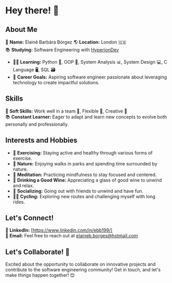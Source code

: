 # Hey there! 👋

## About Me

🌟 **Name:** Elainê Barbára Bórgez
🌎 **Location:** London 🇬🇧  
📚 **Studying:** Software Engineering with [HyperionDev](https://www.hyperiondev.com/)  
- 👩‍💻 **Learning:** Python 🐍, OOP 🧠, System Analysis 📊, System Design 💻, C Language 🖥️, SQL 🗃️
- 🚀 **Career Goals:** Aspiring software engineer passionate about leveraging technology to create impactful solutions.

## Skills

💼 **Soft Skills:** Work well in a team 👯, Flexible 🤸, Creative 🎨  
📚 **Constant Learner:** Eager to adapt and learn new concepts to evolve both personally and professionally.

## Interests and Hobbies

- 💪 **Exercising:** Staying active and healthy through various forms of exercise.
- 🌳 **Nature:** Enjoying walks in parks and spending time surrounded by nature.
- 🧘 **Meditation:** Practicing mindfulness to stay focused and centered.
- 🍷 **Drinking a Good Wine:** Appreciating a glass of good wine to unwind and relax.
- 👫 **Socializing:** Going out with friends to unwind and have fun.
- 🚴‍♀️ **Cycling:** Exploring new routes and challenging myself with long rides.

## Let's Connect!

🔗 **LinkedIn:** [https://www.linkedin.com/in/ebb199/]  
📧 **Email:** Feel free to reach out at elaineb.borges@hotmail.com

## Let's Collaborate! 🚀


Excited about the opportunity to collaborate on innovative projects and contribute to the software engineering community! Get in touch, and let's make things happen together! 😊
